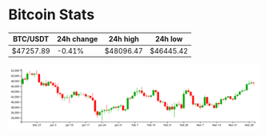 # Bitcoin Stats

BTC/USDT|24h change|24h high|24h low|
|---|---|---|---|
|$47257.89|-0.41%|$48096.47|$46445.42|

<img src="./chart.svg">
